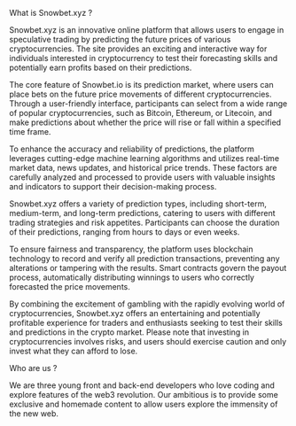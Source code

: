What is Snowbet.xyz ?

Snowbet.xyz is an innovative online platform that allows users to engage in speculative trading by predicting the future prices of various cryptocurrencies. The site provides an exciting and interactive way for individuals interested in cryptocurrency to test their forecasting skills and potentially earn profits based on their predictions.

The core feature of Snowbet.io is its prediction market, where users can place bets on the future price movements of different cryptocurrencies. Through a user-friendly interface, participants can select from a wide range of popular cryptocurrencies, such as Bitcoin, Ethereum, or Litecoin, and make predictions about whether the price will rise or fall within a specified time frame.

To enhance the accuracy and reliability of predictions, the platform leverages cutting-edge machine learning algorithms and utilizes real-time market data, news updates, and historical price trends. These factors are carefully analyzed and processed to provide users with valuable insights and indicators to support their decision-making process.

Snowbet.xyz offers a variety of prediction types, including short-term, medium-term, and long-term predictions, catering to users with different trading strategies and risk appetites. Participants can choose the duration of their predictions, ranging from hours to days or even weeks.

To ensure fairness and transparency, the platform uses blockchain technology to record and verify all prediction transactions, preventing any alterations or tampering with the results. Smart contracts govern the payout process, automatically distributing winnings to users who correctly forecasted the price movements.

By combining the excitement of gambling with the rapidly evolving world of cryptocurrencies, Snowbet.xyz offers an entertaining and potentially profitable experience for traders and enthusiasts seeking to test their skills and predictions in the crypto market. Please note that investing in cryptocurrencies involves risks, and users should exercise caution and only invest what they can afford to lose.

Who are us ? 

We are three young front and back-end developers who love coding and explore features of the web3 revolution. Our ambitious is to provide some exclusive and homemade content to allow users explore the immensity of the new web.
